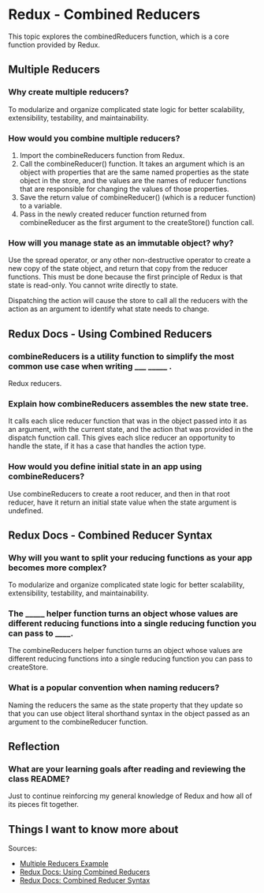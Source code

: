 # Redux - Combined Reducers

This topic explores the combinedReducers function, which is a core function provided by Redux.

## Multiple Reducers

### Why create multiple reducers?

To modularize and organize complicated state logic for better scalability, extensibility, testability, and maintainability.

### How would you combine multiple reducers?

1) Import the combineReducers function from Redux.
2) Call the combineReducer() function. It takes an argument which is an object with properties that are the same named properties as the state object in the store, and the values are the names of reducer functions that are responsible for changing the values of those properties.
3) Save the return value of combineReducer() (which is a reducer function) to a variable.
4) Pass in the newly created reducer function returned from combineReducer as the first argument to the createStore() function call.

### How will you manage state as an immutable object? why?

Use the spread operator, or any other non-destructive operator to create a new copy of the state object, and return that copy from the reducer functions. This must be done because the first principle of Redux is that state is read-only. You cannot write directly to state.

Dispatching the action will cause the store to call all the reducers with the action as an argument to identify what state needs to change.

## Redux Docs - Using Combined Reducers

### combineReducers is a utility function to simplify the most common use case when writing ___ _____ .

Redux reducers.

### Explain how combineReducers assembles the new state tree.

It calls each slice reducer function that was in the object passed into it as an argument, with the current state, and the action that was provided in the dispatch function call. This gives each slice reducer an opportunity to handle the state, if it has a case that handles the action type.

### How would you define initial state in an app using combineReducers?

Use combineReducers to create a root reducer, and then in that root reducer, have it return an initial state value when the state argument is undefined.

## Redux Docs - Combined Reducer Syntax

### Why will you want to split your reducing functions as your app becomes more complex?

To modularize and organize complicated state logic for better scalability, extensibility, testability, and maintainability.

### The _____ helper function turns an object whose values are different reducing functions into a single reducing function you can pass to ____.

The combineReducers helper function turns an object whose values are different reducing functions into a single reducing function you can pass to createStore.

### What is a popular convention when naming reducers?

Naming the reducers the same as the state property that they update so that you can use object literal shorthand syntax in the object passed as an argument to the combineReducer function.

## Reflection

### What are your learning goals after reading and reviewing the class README?

Just to continue reinforcing my general knowledge of Redux and how all of its pieces fit together.

## Things I want to know more about

Sources:

- [Multiple Reducers Example](https://www.youtube.com/watch?v=gBER4Or86hE)
- [Redux Docs: Using Combined Reducers](https://redux.js.org/recipes/structuring-reducers/using-combinereducers/)
- [Redux Docs: Combined Reducer Syntax](https://redux.js.org/api/combinereducers/)
